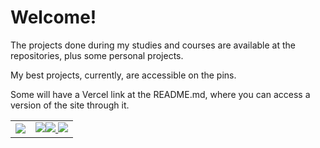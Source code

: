 ###
  <div> 
    <h1>Welcome!</h1>
    <p>The projects done during my studies and courses are available at the repositories, plus some personal projects.</p>
    <p>My best projects, currently, are accessible on the pins.</p>
    <p>Some will have a Vercel link at the README.md, where you can access a version of the site through it.</p>
  </div>
  <div>
    <table>
      <tr>
        <td>
          <a href="https://github.com/anuraghazra/github-readme-stats">
                      <img src="https://github-readme-stats.vercel.app/api?username=GHTassinari&theme=midnight-purple&show_icons=true&include_all_commits=true" />
          </a>
        </td>
        <td>
          <a href="https://github.com/anuraghazra/github-readme-stats">
            <img src="https://github-readme-stats.vercel.app/api/top-langs/?username=GHTassinari&theme=midnight-purple&show_icons=true />
          </a>
        </td>
      </tr>
    </table>
  </div>
  
<div> 
  <a href = "mailto:contato.guilhermetassinari@gmail.com"><img src="https://img.shields.io/badge/-Gmail-%23333?style=for-the-badge&logo=gmail&logoColor=white" target="_blank"> 
  </a>
  <a href="https://www.linkedin.com/in/guilhermehtassinari/" target="_blank"><img src="https://img.shields.io/badge/-LinkedIn-%230077B5?style=for-the-badge&logo=linkedin&logoColor=white" target="_blank">
  </a>  
</div>


